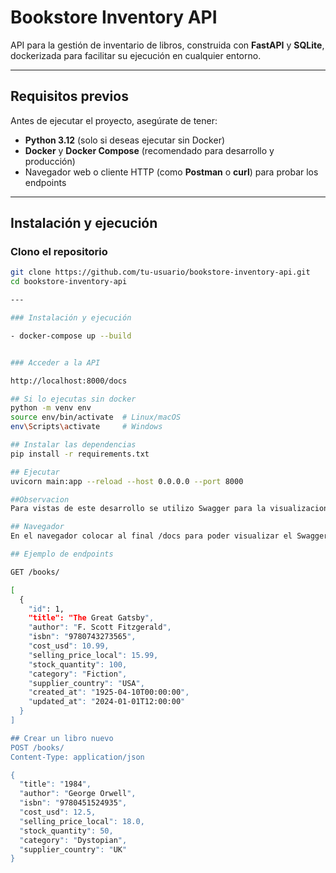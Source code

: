 # Bookstore Inventory API

API para la gestión de inventario de libros, construida con **FastAPI** y **SQLite**, dockerizada para facilitar su ejecución en cualquier entorno.

---

## Requisitos previos


Antes de ejecutar el proyecto, asegúrate de tener:

- **Python 3.12** (solo si deseas ejecutar sin Docker)
- **Docker** y **Docker Compose** (recomendado para desarrollo y producción)
- Navegador web o cliente HTTP (como **Postman** o **curl**) para probar los endpoints

---

## Instalación y ejecución

### Clono el repositorio

```bash
git clone https://github.com/tu-usuario/bookstore-inventory-api.git
cd bookstore-inventory-api

---

### Instalación y ejecución

- docker-compose up --build


### Acceder a la API

http://localhost:8000/docs

## Si lo ejecutas sin docker
python -m venv env
source env/bin/activate  # Linux/macOS
env\Scripts\activate     # Windows

## Instalar las dependencias
pip install -r requirements.txt

## Ejecutar
uvicorn main:app --reload --host 0.0.0.0 --port 8000

##Observacion
Para vistas de este desarrollo se utilizo Swagger para la visualizacion y prueba de los endpoints

## Navegador
En el navegador colocar al final /docs para poder visualizar el Swagger

## Ejemplo de endpoints

GET /books/

[
  {
    "id": 1,
    "title": "The Great Gatsby",
    "author": "F. Scott Fitzgerald",
    "isbn": "9780743273565",
    "cost_usd": 10.99,
    "selling_price_local": 15.99,
    "stock_quantity": 100,
    "category": "Fiction",
    "supplier_country": "USA",
    "created_at": "1925-04-10T00:00:00",
    "updated_at": "2024-01-01T12:00:00"
  }
]

## Crear un libro nuevo
POST /books/
Content-Type: application/json

{
  "title": "1984",
  "author": "George Orwell",
  "isbn": "9780451524935",
  "cost_usd": 12.5,
  "selling_price_local": 18.0,
  "stock_quantity": 50,
  "category": "Dystopian",
  "supplier_country": "UK"
}



